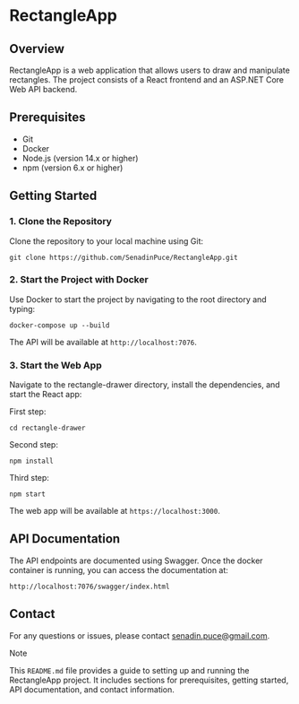 # RectangleApp

## Overview

RectangleApp is a web application that allows users to draw and manipulate rectangles. The project consists of a React frontend and an ASP.NET Core Web API backend.

## Prerequisites

- Git
- Docker
- Node.js (version 14.x or higher)
- npm (version 6.x or higher)


## Getting Started

### 1. Clone the Repository
Clone the repository to your local machine using Git:
```
git clone https://github.com/SenadinPuce/RectangleApp.git
```

### 2. Start the Project with Docker
Use Docker to start the project by navigating to the root directory and typing:
```
docker-compose up --build
```

The API will be available at `http://localhost:7076`.

### 3. Start the Web App
Navigate to the rectangle-drawer directory, install the dependencies, and start the React app:

First step: 
```
cd rectangle-drawer
```
Second step:
```
npm install
```
Third step:
```
npm start
```

The web app will be available at `https://localhost:3000`. 

## API Documentation

The API endpoints are documented using Swagger. Once the docker container is running, you can access the documentation at:

`http://localhost:7076/swagger/index.html`


## Contact
For any questions or issues, please contact senadin.puce@gmail.com.

>[!NOTE]
>This `README.md` file provides a guide to setting up and running the RectangleApp project. It includes sections for prerequisites, getting started, API documentation, and contact information.
